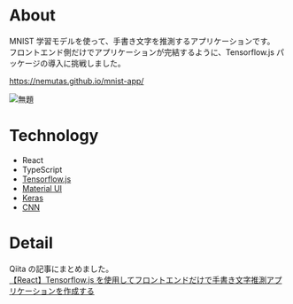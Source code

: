 # About

MNIST 学習モデルを使って、手書き文字を推測するアプリケーションです。<br/>
フロントエンド側だけでアプリケーションが完結するように、Tensorflow.js パッケージの導入に挑戦しました。

https://nemutas.github.io/mnist-app/

![無題](https://user-images.githubusercontent.com/46724121/125665029-d039e00d-c6e1-4c40-9854-63586ee28163.png)

# Technology

- React
- TypeScript
- [Tensorflow.js](https://www.tensorflow.org/js?hl=ja)
- [Material UI](https://material-ui.com/)
- [Keras](https://keras.io/ja/)
- [CNN](https://keras.io/examples/vision/mnist_convnet/)

# Detail

Qiita の記事にまとめました。<br/>
[【React】Tensorflow.js を使用してフロントエンドだけで手書き文字推測アプリケーションを作成する](https://qiita.com/nemutas/items/7826389f7b58bc22607c)
